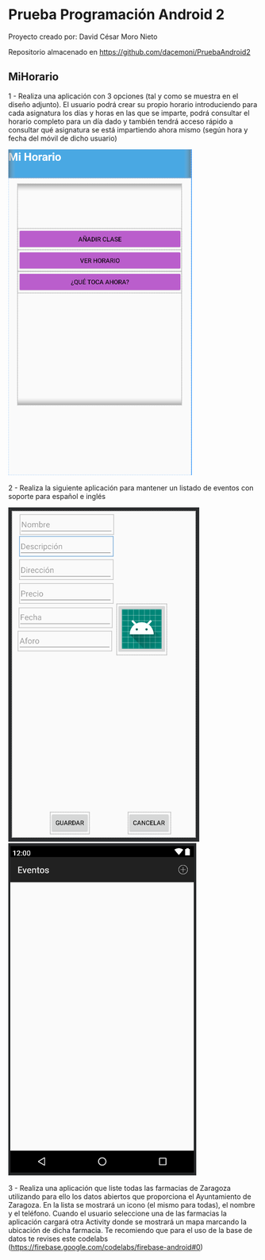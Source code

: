 # Prueba Programación Android 2

Proyecto creado por: David César Moro Nieto

Repositorio almacenado en https://github.com/dacemoni/PruebaAndroid2

## MiHorario
 1 - Realiza una aplicación con 3 opciones (tal y como se muestra en el diseño adjunto). El usuario podrá crear su propio horario introduciendo para cada asignatura los días y horas en las que se imparte, podrá consultar el horario completo para un día dado y también tendrá acceso rápido a consultar qué asignatura se está impartiendo ahora mismo (según hora y fecha del móvil de dicho usuario)
 
  ![Image text](https://github.com/dacemoni/PruebaAndroid2/blob/main/imagenes/MiHorario.PNG)
 
 2 - Realiza la siguiente aplicación para mantener un listado de eventos con soporte para español e inglés
 
  ![Image text](https://github.com/dacemoni/PruebaAndroid2/blob/main/imagenes/Eventos.PNG) 
  ![Image text](https://github.com/dacemoni/PruebaAndroid2/blob/main/imagenes/ListaEventos.PNG) 
 
 3 - Realiza una aplicación que liste todas las farmacias de Zaragoza utilizando para ello los datos abiertos que proporciona el Ayuntamiento de Zaragoza. En la lista se mostrará un icono (el mismo para todas), el nombre y el teléfono. Cuando el usuario seleccione una de las farmacias la aplicación cargará otra Activity donde se mostrará un mapa marcando la ubicación de dicha farmacia. Te recomiendo que para el uso de la base de datos te revises este codelabs (https://firebase.google.com/codelabs/firebase-android#0)
 
